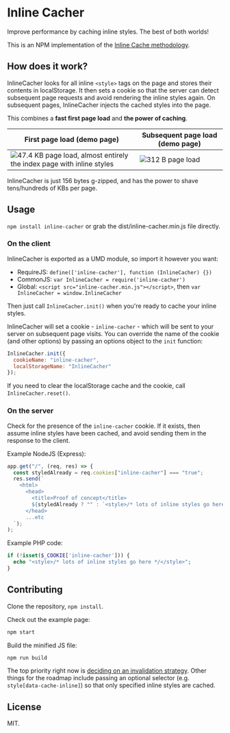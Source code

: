 # Inline Cacher

Improve performance by caching inline styles. The best of both worlds!

This is an NPM implementation of the [Inline Cache methodology](https://github.com/ChrisBAshton/inline-cache).

## How does it work?

InlineCacher looks for all inline `<style>` tags on the page and stores their contents in localStorage. It then sets a cookie so that the server can detect subsequent page requests and avoid rendering the inline styles again. On subsequent pages, InlineCacher injects the cached styles into the page.

This combines a **fast first page load** and **the power of caching**.

<!-- prettier-ignore -->
| First page load (demo page) | Subsequent page load (demo page) |
| ----------------------------| -------------------------------- |
|![47.4 KB page load, almost entirely the index page with inline styles](https://user-images.githubusercontent.com/5111927/58512058-104aef00-8194-11e9-99eb-a1ba17001eec.png)|![312 B page load](https://user-images.githubusercontent.com/5111927/58512057-0fb25880-8194-11e9-9477-2de06c5fc793.png)|

InlineCacher is just 156 bytes g-zipped, and has the power to shave tens/hundreds of KBs per page.

## Usage

`npm install inline-cacher` or grab the dist/inline-cacher.min.js file directly.

### On the client

InlineCacher is exported as a UMD module, so import it however you want:

- RequireJS: `define(['inline-cacher'], function (InlineCacher) {})`
- CommonJS: `var InlineCacher = require('inline-cacher')`
- Global: `<script src="inline-cacher.min.js"></script>`, then `var InlineCacher = window.InlineCacher`

Then just call `InlineCacher.init()` when you're ready to cache your inline styles.

InlineCacher will set a cookie - `inline-cacher` - which will be sent to your server on subsequent page visits. You can override the name of the cookie (and other options) by passing an options object to the `init` function:

```js
InlineCacher.init({
  cookieName: "inline-cacher",
  localStorageName: "InlineCacher"
});
```

If you need to clear the localStorage cache and the cookie, call `InlineCacher.reset()`.

### On the server

Check for the presence of the `inline-cacher` cookie. If it exists, then assume inline styles have been cached, and avoid sending them in the response to the client.

Example NodeJS (Express):

```js
app.get("/", (req, res) => {
  const styledAlready = req.cookies["inline-cacher"] === "true";
  res.send(`
    <html>
      <head>
        <title>Proof of concept</title>
        ${styledAlready ? "" : `<style>/* lots of inline styles go here */</style>`}
      </head>
      ...etc
  `);
);
```

Example PHP code:

```php
if (!isset($_COOKIE['inline-cacher'])) {
  echo "<style>/* lots of inline styles go here */</style>";
}
```

## Contributing

Clone the repository, `npm install`.

Check out the example page:

```sh
npm start
```

Build the minified JS file:

```sh
npm run build
```

The top priority right now is [deciding on an invalidation strategy](https://github.com/ChrisBAshton/inline-cacher/issues/1). Other things for the roadmap include passing an optional selector (e.g. `style[data-cache-inline]`) so that only specified inline styles are cached.

## License

MIT.
